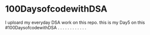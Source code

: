 # 100DaysofcodewithDSA
I uploard my everyday DSA work on this repo.
this is my Day5 on this #100DaysofcodewithDSA
.
.
.
.
.
.
.
.
.
.
.
.


